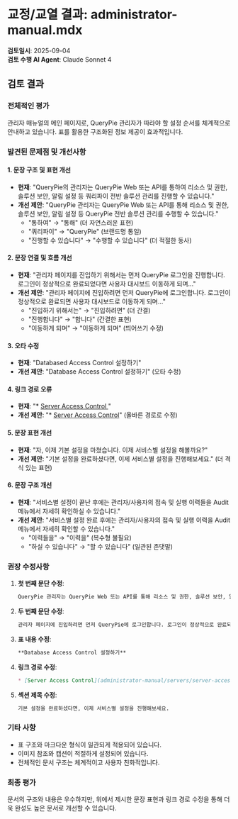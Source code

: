 # 교정/교열 결과: administrator-manual.mdx

**검토일시**: 2025-09-04  
**검토 수행 AI Agent**: Claude Sonnet 4

## 검토 결과

### 전체적인 평가
관리자 매뉴얼의 메인 페이지로, QueryPie 관리자가 따라야 할 설정 순서를 체계적으로 안내하고 있습니다. 표를 활용한 구조화된 정보 제공이 효과적입니다.

### 발견된 문제점 및 개선사항

#### 1. 문장 구조 및 표현 개선
- **현재**: "QueryPie의 관리자는 QueryPie Web 또는 API를 통하여 리소스 및 권한, 솔루션 보안, 알림 설정 등 쿼리파이 전반 솔루션 관리를 진행할 수 있습니다."
- **개선 제안**: "QueryPie 관리자는 QueryPie Web 또는 API를 통해 리소스 및 권한, 솔루션 보안, 알림 설정 등 QueryPie 전반 솔루션 관리를 수행할 수 있습니다."
  - "통하여" → "통해" (더 자연스러운 표현)
  - "쿼리파이" → "QueryPie" (브랜드명 통일)
  - "진행할 수 있습니다" → "수행할 수 있습니다" (더 적절한 동사)

#### 2. 문장 연결 및 흐름 개선
- **현재**: "관리자 페이지를 진입하기 위해서는 먼저 QueryPie 로그인을 진행합니다. 로그인이 정상적으로 완료되었다면 사용자 대시보드 이동하게 되며..."
- **개선 제안**: "관리자 페이지에 진입하려면 먼저 QueryPie에 로그인합니다. 로그인이 정상적으로 완료되면 사용자 대시보드로 이동하게 되며..."
  - "진입하기 위해서는" → "진입하려면" (더 간결)
  - "진행합니다" → "합니다" (간결한 표현)
  - "이동하게 되며" → "이동하게 되며" (띄어쓰기 수정)

#### 3. 오타 수정
- **현재**: "Databased Access Control 설정하기"
- **개선 제안**: "Database Access Control 설정하기" (오타 수정)

#### 4. 링크 경로 오류
- **현재**: "* [Server Access Control ](user-manual/server-access-control)"
- **개선 제안**: "* [Server Access Control](administrator-manual/servers/server-access-control)" (올바른 경로로 수정)

#### 5. 문장 표현 개선
- **현재**: "자, 이제 기본 설정을 마쳤습니다. 이제 서비스별 설정을 해볼까요?"
- **개선 제안**: "기본 설정을 완료하셨다면, 이제 서비스별 설정을 진행해보세요." (더 격식 있는 표현)

#### 6. 문장 구조 개선
- **현재**: "서비스별 설정이 끝난 후에는 관리자/사용자의 접속 및 실행 이력들을 Audit 메뉴에서 자세히 확인하실 수 있습니다."
- **개선 제안**: "서비스별 설정 완료 후에는 관리자/사용자의 접속 및 실행 이력을 Audit 메뉴에서 자세히 확인할 수 있습니다."
  - "이력들을" → "이력을" (복수형 불필요)
  - "하실 수 있습니다" → "할 수 있습니다" (일관된 존댓말)

### 권장 수정사항

1. **첫 번째 문단 수정**:
   ```markdown
   QueryPie 관리자는 QueryPie Web 또는 API를 통해 리소스 및 권한, 솔루션 보안, 알림 설정 등 QueryPie 전반 솔루션 관리를 수행할 수 있습니다. 공급된 라이선스 및 관리자 역할 권한에 따라 관리자에게 표시되는 설정 메뉴가 상이합니다.
   ```

2. **두 번째 문단 수정**:
   ```markdown
   관리자 페이지에 진입하려면 먼저 QueryPie에 로그인합니다. 로그인이 정상적으로 완료되면 사용자 대시보드로 이동하게 되며, QueryPie 관리자 역할을 할당받은 사용자일 경우 우측 상단에 `Go to Admin Page` 버튼이 표시됩니다. 이 버튼을 클릭하여 관리자 페이지를 새 탭으로 열 수 있습니다.
   ```

3. **표 내용 수정**:
   ```markdown
   **Database Access Control 설정하기**
   ```

4. **링크 경로 수정**:
   ```markdown
   * [Server Access Control](administrator-manual/servers/server-access-control)
   ```

5. **섹션 제목 수정**:
   ```markdown
   기본 설정을 완료하셨다면, 이제 서비스별 설정을 진행해보세요.
   ```

### 기타 사항
- 표 구조와 마크다운 형식이 일관되게 적용되어 있습니다.
- 이미지 참조와 캡션이 적절하게 설정되어 있습니다.
- 전체적인 문서 구조는 체계적이고 사용자 친화적입니다.

### 최종 평가
문서의 구조와 내용은 우수하지만, 위에서 제시한 문장 표현과 링크 경로 수정을 통해 더욱 완성도 높은 문서로 개선할 수 있습니다.
